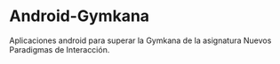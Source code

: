 # Android-Gymkana
Aplicaciones android para superar la Gymkana de la asignatura Nuevos Paradigmas de Interacción.
